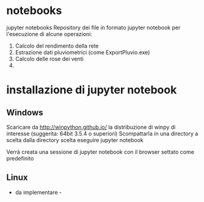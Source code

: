 # notebooks
jupyter notebooks 
Repository dei file in formato jupyter notebook per l'esecuzione di alcune operazioni:
1. Calcolo del rendimento della rete
2. Estrazione dati pluviometrici (come ExportPluvio.exe)
3. Calcolo delle rose dei venti
4. 

# installazione di jupyter notebook #
## Windows ##
Scaricare da http://winpython.github.io/ la distribuzione di winpy di interesse (suggerita: 64bit 3.5.4 o superiori)
Scompattarla in una directory a scelta
dalla directory scelta eseguire jupyter notebook

Verrà creata una sessione di jupyter notebook con il browser settato come predefinito

## Linux ##
- da implementare -
